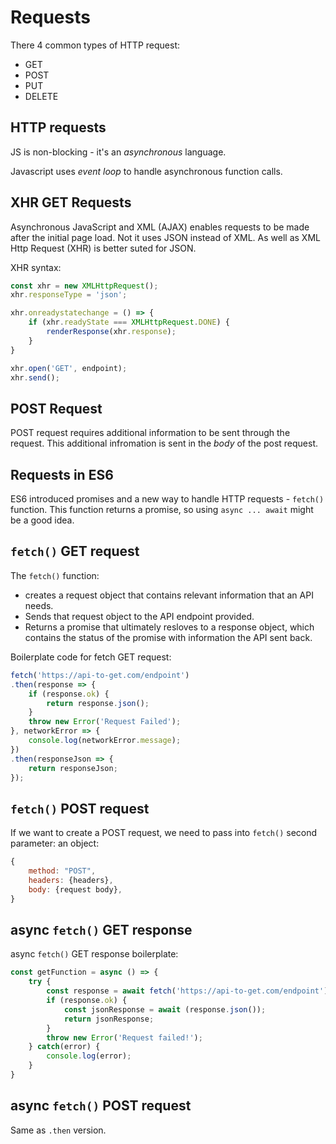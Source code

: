# Requests

There 4 common types of HTTP request:

* GET
* POST
* PUT
* DELETE

## HTTP requests

JS is non-blocking - it's an _asynchronous_ language.

Javascript uses _event loop_ to handle asynchronous function calls.

## XHR GET Requests

Asynchronous JavaScript and XML (AJAX) enables requests to be made after the initial page load. Not it uses JSON instead of XML. As well as XML Http Request (XHR) is better suted for JSON.

XHR syntax:

```javascript
const xhr = new XMLHttpRequest();
xhr.responseType = 'json';

xhr.onreadystatechange = () => {
    if (xhr.readyState === XMLHttpRequest.DONE) {
        renderResponse(xhr.response);
    }
}

xhr.open('GET', endpoint);
xhr.send();
```

## POST Request

POST request requires additional information to be sent through the request. This additional infromation is sent in the _body_ of the post request.

## Requests in ES6

ES6 introduced promises and a new way to handle HTTP requests - `fetch()` function. This function returns a promise, so using `async ... await` might be a good idea.

## `fetch()` GET request

The `fetch()` function:

* creates a request object that contains relevant information that an API needs.
* Sends that request object to the API endpoint provided.
* Returns a promise that ultimately resloves to a response object, which contains the status of the promise with information the API sent back.

Boilerplate code for fetch GET request:

```javascript
fetch('https://api-to-get.com/endpoint')
.then(response => {
    if (response.ok) {
        return response.json();
    }
    throw new Error('Request Failed');
}, networkError => {
    console.log(networkError.message);
})
.then(responseJson => {
    return responseJson;
});
```

## `fetch()` POST request

If we want to create a POST request, we need to pass into `fetch()` second parameter: an object:

```javascript
{
    method: "POST",
    headers: {headers},
    body: {request body},
}
```

## async `fetch()` GET response

async `fetch()` GET response boilerplate:

```javascript
const getFunction = async () => {
    try {
        const response = await fetch('https://api-to-get.com/endpoint');
        if (response.ok) {
            const jsonResponse = await (response.json());
            return jsonResponse;
        }
        throw new Error('Request failed!');
    } catch(error) {
        console.log(error);
    }
}
```

## async `fetch()` POST request

Same as `.then` version.
